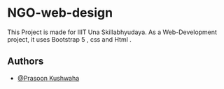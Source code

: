 # NGO-web-design
This Project is made for IIIT Una Skillabhyudaya. 
As a Web-Development project, it uses Bootstrap 5 , css and Html .


## Authors

- [@Prasoon Kushwaha](https://www.github.com/Prasoon-kushwaha)



